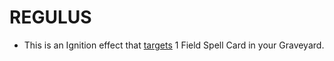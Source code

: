 # REGULUS

*   This is an Ignition effect that [targets](https://yugioh.fandom.com/wiki/Target) 1 Field Spell Card in your Graveyard.
